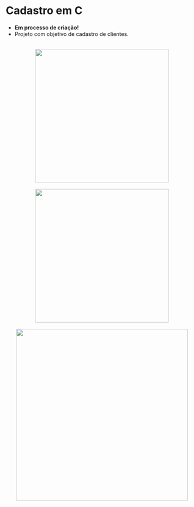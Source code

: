 # Cadastro em C
* ****Em processo de criação!****
* Projeto com objetivo de cadastro de clientes.
<br>
<div align="center">
  <img src="https://user-images.githubusercontent.com/101531485/160146992-61940da4-c7b3-449a-840b-df676417b113.PNG" width="350px" />
</div>
<br>
<div align="center">
  <img src="https://user-images.githubusercontent.com/101531485/160147205-5f550744-074c-454e-9b9b-a08b6f8f0047.PNG" width="350px" />
</div>
<br>
<div align="center">
  <img src="https://user-images.githubusercontent.com/101531485/160147283-23f4acd2-3e78-41c6-871a-796eb37b2fe8.PNG" width="450px" />
</div>
